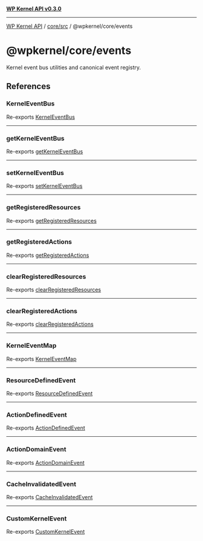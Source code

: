 [**WP Kernel API v0.3.0**](../../../../../../README.md)

---

[WP Kernel API](../../../../../../README.md) / [core/src](../../../../README.md) / @wpkernel/core/events

# @wpkernel/core/events

Kernel event bus utilities and canonical event registry.

## References

### KernelEventBus

Re-exports [KernelEventBus](../../../../classes/KernelEventBus.md)

---

### getKernelEventBus

Re-exports [getKernelEventBus](../../../../functions/getKernelEventBus.md)

---

### setKernelEventBus

Re-exports [setKernelEventBus](../../../../functions/setKernelEventBus.md)

---

### getRegisteredResources

Re-exports [getRegisteredResources](../../../../functions/getRegisteredResources.md)

---

### getRegisteredActions

Re-exports [getRegisteredActions](../../../../functions/getRegisteredActions.md)

---

### clearRegisteredResources

Re-exports [clearRegisteredResources](../../../../functions/clearRegisteredResources.md)

---

### clearRegisteredActions

Re-exports [clearRegisteredActions](../../../../functions/clearRegisteredActions.md)

---

### KernelEventMap

Re-exports [KernelEventMap](../../../../type-aliases/KernelEventMap.md)

---

### ResourceDefinedEvent

Re-exports [ResourceDefinedEvent](../../../../type-aliases/ResourceDefinedEvent.md)

---

### ActionDefinedEvent

Re-exports [ActionDefinedEvent](../../../../type-aliases/ActionDefinedEvent.md)

---

### ActionDomainEvent

Re-exports [ActionDomainEvent](../../../../type-aliases/ActionDomainEvent.md)

---

### CacheInvalidatedEvent

Re-exports [CacheInvalidatedEvent](../../../../type-aliases/CacheInvalidatedEvent.md)

---

### CustomKernelEvent

Re-exports [CustomKernelEvent](../../../../type-aliases/CustomKernelEvent.md)

